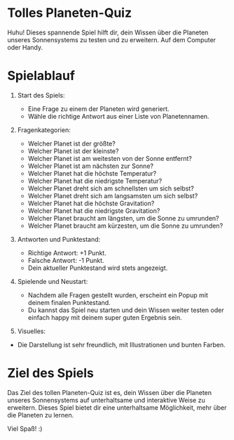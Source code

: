 # Tolles Planeten-Quiz
Huhu! Dieses spannende Spiel hilft dir, dein Wissen über die Planeten unseres Sonnensystems zu testen und zu erweitern. Auf dem Computer oder Handy.

# Spielablauf

1. Start des Spiels:
   - Eine Frage zu einem der Planeten wird generiert.
   - Wähle die richtige Antwort aus einer Liste von Planetennamen.

2. Fragenkategorien:
   - Welcher Planet ist der größte?
   - Welcher Planet ist der kleinste?
   - Welcher Planet ist am weitesten von der Sonne entfernt?
   - Welcher Planet ist am nächsten zur Sonne?
   - Welcher Planet hat die höchste Temperatur?
   - Welcher Planet hat die niedrigste Temperatur?
   - Welcher Planet dreht sich am schnellsten um sich selbst?
   - Welcher Planet dreht sich am langsamsten um sich selbst?
   - Welcher Planet hat die höchste Gravitation?
   - Welcher Planet hat die niedrigste Gravitation?
   - Welcher Planet braucht am längsten, um die Sonne zu umrunden?
   - Welcher Planet braucht am kürzesten, um die Sonne zu umrunden?

3. Antworten und Punktestand:
   - Richtige Antwort: +1 Punkt.
   - Falsche Antwort: -1 Punkt.
   - Dein aktueller Punktestand wird stets angezeigt.

4. Spielende und Neustart:
   - Nachdem alle Fragen gestellt wurden, erscheint ein Popup mit deinem finalen Punktestand.
   - Du kannst das Spiel neu starten und dein Wissen weiter testen oder einfach happy mit deinem super guten Ergebnis sein.

5. Visuelles:
- Die Darstellung ist sehr freundlich, mit Illustrationen und bunten Farben.

# Ziel des Spiels

Das Ziel des tollen Planeten-Quiz ist es, dein Wissen über die Planeten unseres Sonnensystems auf unterhaltsame und interaktive Weise zu erweitern. Dieses Spiel bietet dir eine unterhaltsame Möglichkeit, mehr über die Planeten zu lernen.

Viel Spaß! :)